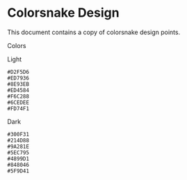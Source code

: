 # Colorsnake Design

This document contains a copy of colorsnake design points.


Colors

Light
```palette
#D2F5D6
#ED7936
#8E93EB
#ED4584
#F6C288
#6CEDEE
#FD74F1
```
Dark
```palette
#300F31
#214D88
#9A281E
#5EC795
#4899D1
#848046
#5F9D41
```


